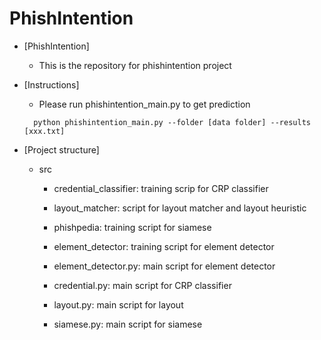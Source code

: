 # PhishIntention

- [PhishIntention]
    - This is the repository for phishintention project
    
    
- [Instructions]
    - Please run phishintention_main.py to get prediction
    ```
      python phishintention_main.py --folder [data folder] --results [xxx.txt]
    ```
    

- [Project structure]
    - src
        - credential_classifier: training scrip for CRP classifier
        - layout_matcher: script for layout matcher and layout heuristic
        - phishpedia: training script for siamese
        - element_detector: training script for element detector

        - element_detector.py: main script for element detector
        - credential.py: main script for CRP classifier
        - layout.py: main script for layout 
        - siamese.py: main script for siamese

        